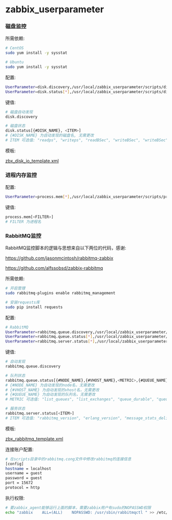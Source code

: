 # zabbix_userparameter
### 磁盘监控

所需依赖:

```bash
# CentOS
sudo yum install -y sysstat

# Ubuntu
sudo yum install -y sysstat
```

配置:

```bash
UserParameter=disk.discovery,/usr/local/zabbix_userparameter/scripts/disk_discover.py
UserParameter=disk.status[*],/usr/local/zabbix_userparameter/scripts/disk_status.sh $1 $2
```

键值:

```bash
# 磁盘自动发现
disk.discovery

# 磁盘状态
disk.status[{#DISK_NAME}, <ITEM>]
# {#DISK_NAME} 为自动发现的磁盘名, 无需更改
# ITEM 可选值: "readps", "writeps", "readBSec", "writeBSec", "writeBSec", "queue", "readAwait", "writeAwait", "svctm", "util"
```

模板:

[zbx_disk_io_template.xml](https://github.com/dongliwu/zabbix_userparameter/blob/master/templates/zbx_disk_io_template.xml)



### 进程内存监控

配置:

```bash
UserParameter=process.mem[*],/usr/local/zabbix_userparameter/scripts/process_mem.sh $1
```

键值:

```bash
process.mem[<FILTER>]
# FILTER 为进程名
```



### RabbitMQ监控

RabbitMQ监控脚本的逻辑与思想来自以下两位的代码，感谢:

https://github.com/jasonmcintosh/rabbitmq-zabbix

https://github.com/alfssobsd/zabbix-rabbitmq

所需依赖:

```bash
# 开启管理
sudo rabbitmq-plugins enable rabbitmq_management

# 安装requests库
sudo pip install requests
```

配置: 

```bash
# RabbitMQ
UserParameter=rabbitmq.queue.discovery,/usr/local/zabbix_userparameter/scripts/rabbitmq_queues_discover.py
UserParameter=rabbitmq.queue.status[*],/usr/local/zabbix_userparameter/scripts/rabbitmq_queues_status.sh $1 $2 $3 $4
UserParameter=rabbitmq.server.status[*],/usr/local/zabbix_userparameter/scripts/rabbitmq_server_status.py $1
```

键值:

```bash
# 自动发现
rabbitmq.queue.discovery

# 队列状态
rabbitmq.queue.status[{#NODE_NAME},{#VHOST_NAME},<METRIC>,{#QUEUE_NAME}]
# {#NODE_NAME} 为自动发现的node名，无需更改
# {#VHOST_NAME} 为自动发现的vhost名，无需更改
# {#QUEUE_NAME} 为自动发现的队列名，无需更改
# METRIC 可选值: "list_queues", "list_exchanges", "queue_durable", "queue_msg_ready", "queue_msg_unackd", "queue_msgs", "queue_consumers", "queue_memory", "exchange_durable", "exchange_type"

# 服务状态
rabbitmq.server.status[<ITEM>]
# ITEM 可选值: "rabbitmq_version", "erlang_version", "message_stats_deliver_get", "message_stats_publish", "message_stats_ack"
```

模板:

[zbx_rabbitmq_template.xml](https://github.com/dongliwu/zabbix_userparameter/blob/master/templates/zbx_rabbitmq_template.xml)

连接账户配置:

```bash
# 在scripts目录中的rabbitmq.cong文件中修改rabbitmq的连接信息
[config]
hostname = localhost
username = guest
password = guest
port = 15672
protocol = http
```

执行权限:

```bash
# 要zabbix_agent能够运行上面的脚本，需要zabbix用户有sudo的NOPASSWD权限
echo "zabbix    ALL=(ALL)    NOPASSWD: /usr/sbin/rabbitmqctl " >> /etc/sudoers
```

